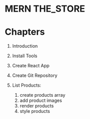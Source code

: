 # MERN THE_STORE


# Chapters 
1. Introduction
2. Install Tools
3. Create React App
4. Create Git Repository
5. List Products:

    1. create products array
    2. add product images
    3. render products
    4. style products